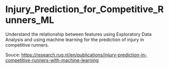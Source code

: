 # Injury_Prediction_for_Competitive_Runners_ML

Understand the relationship between features using Exploratory Data Analysis and using machine learning for the prediction of injury in competitive runners.

Souce:
https://research.rug.nl/en/publications/injury-prediction-in-competitive-runners-with-machine-learning
